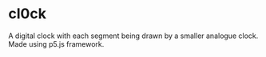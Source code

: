 # cl0ck
A digital clock with each segment being drawn by a smaller analogue clock. Made using p5.js framework.

